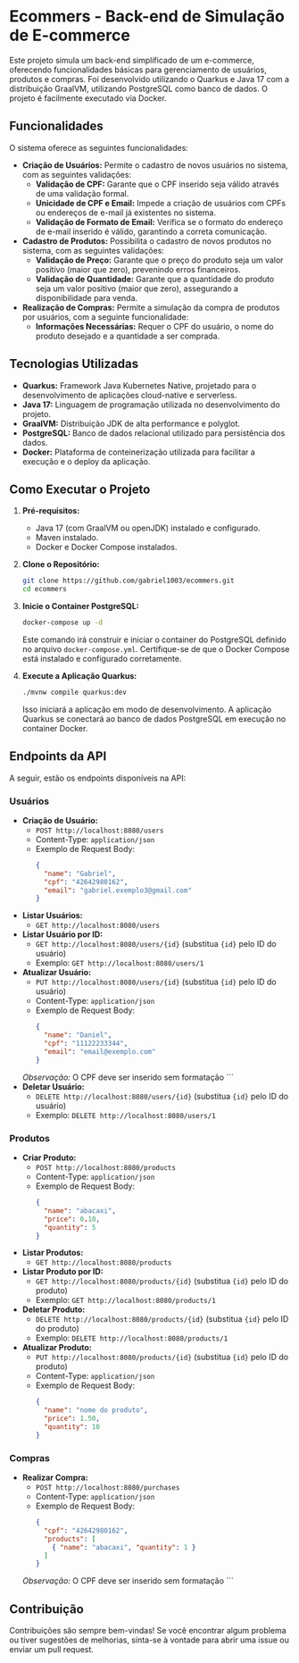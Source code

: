 # Ecommers - Back-end de Simulação de E-commerce

Este projeto simula um back-end simplificado de um e-commerce, oferecendo funcionalidades básicas para gerenciamento de usuários, produtos e compras. Foi desenvolvido utilizando o Quarkus e Java 17 com a distribuição GraalVM, utilizando PostgreSQL como banco de dados. O projeto é facilmente executado via Docker.

## Funcionalidades

O sistema oferece as seguintes funcionalidades:

*   **Criação de Usuários:** Permite o cadastro de novos usuários no sistema, com as seguintes validações:
    *   **Validação de CPF:** Garante que o CPF inserido seja válido através de uma validação formal.
    *   **Unicidade de CPF e Email:** Impede a criação de usuários com CPFs ou endereços de e-mail já existentes no sistema.
    *   **Validação de Formato de Email:** Verifica se o formato do endereço de e-mail inserido é válido, garantindo a correta comunicação.
*   **Cadastro de Produtos:** Possibilita o cadastro de novos produtos no sistema, com as seguintes validações:
    *   **Validação de Preço:** Garante que o preço do produto seja um valor positivo (maior que zero), prevenindo erros financeiros.
    *   **Validação de Quantidade:** Garante que a quantidade do produto seja um valor positivo (maior que zero), assegurando a disponibilidade para venda.
*   **Realização de Compras:** Permite a simulação da compra de produtos por usuários, com a seguinte funcionalidade:
    *   **Informações Necessárias:** Requer o CPF do usuário, o nome do produto desejado e a quantidade a ser comprada.

## Tecnologias Utilizadas

*   **Quarkus:** Framework Java Kubernetes Native, projetado para o desenvolvimento de aplicações cloud-native e serverless.
*   **Java 17:** Linguagem de programação utilizada no desenvolvimento do projeto.
*   **GraalVM:** Distribuição JDK de alta performance e polyglot.
*   **PostgreSQL:** Banco de dados relacional utilizado para persistência dos dados.
*   **Docker:** Plataforma de conteinerização utilizada para facilitar a execução e o deploy da aplicação.

## Como Executar o Projeto

1.  **Pré-requisitos:**
    *   Java 17 (com GraalVM ou openJDK) instalado e configurado.
    *   Maven instalado.
    *   Docker e Docker Compose instalados.

2.  **Clone o Repositório:**
    ```bash
    git clone https://github.com/gabriel1003/ecommers.git
    cd ecommers
    ```

3.  **Inicie o Container PostgreSQL:**
    ```bash
    docker-compose up -d
    ```
    Este comando irá construir e iniciar o container do PostgreSQL definido no arquivo `docker-compose.yml`. Certifique-se de que o Docker Compose está instalado e configurado corretamente.

4.  **Execute a Aplicação Quarkus:**
    ```bash
    ./mvnw compile quarkus:dev
    ```
    Isso iniciará a aplicação em modo de desenvolvimento.  A aplicação Quarkus se conectará ao banco de dados PostgreSQL em execução no container Docker.

## Endpoints da API

A seguir, estão os endpoints disponíveis na API:

### Usuários

*   **Criação de Usuário:**
    *   `POST http://localhost:8080/users`
    *   Content-Type: `application/json`
    *   Exemplo de Request Body:
        ```json
        {
          "name": "Gabriel",
          "cpf": "42642980162",
          "email": "gabriel.exemplo3@gmail.com"
        }
        ```
*   **Listar Usuários:**
    *   `GET http://localhost:8080/users`
*   **Listar Usuário por ID:**
    *   `GET http://localhost:8080/users/{id}` (substitua `{id}` pelo ID do usuário)
    *   Exemplo: `GET http://localhost:8080/users/1`
*   **Atualizar Usuário:**
    *   `PUT http://localhost:8080/users/{id}` (substitua `{id}` pelo ID do usuário)
    *   Content-Type: `application/json`
    *   Exemplo de Request Body:
        ```json
        {
          "name": "Daniel",
          "cpf": "11122233344",
          "email": "email@exemplo.com"
        }
    *Observação:* O CPF deve ser inserido sem formatação
        ```
*   **Deletar Usuário:**
    *   `DELETE http://localhost:8080/users/{id}` (substitua `{id}` pelo ID do usuário)
    *   Exemplo: `DELETE http://localhost:8080/users/1`

### Produtos

*   **Criar Produto:**
    *   `POST http://localhost:8080/products`
    *   Content-Type: `application/json`
    *   Exemplo de Request Body:
        ```json
        {
          "name": "abacaxi",
          "price": 0.10,
          "quantity": 5
        }
        ```
*   **Listar Produtos:**
    *   `GET http://localhost:8080/products`
*   **Listar Produto por ID:**
    *   `GET http://localhost:8080/products/{id}` (substitua `{id}` pelo ID do produto)
    *   Exemplo: `GET http://localhost:8080/products/1`
*   **Deletar Produto:**
    *   `DELETE http://localhost:8080/products/{id}` (substitua `{id}` pelo ID do produto)
    *   Exemplo: `DELETE http://localhost:8080/products/1`
*   **Atualizar Produto:**
    *   `PUT http://localhost:8080/products/{id}` (substitua `{id}` pelo ID do produto)
    *   Content-Type: `application/json`
    *   Exemplo de Request Body:
        ```json
        {
          "name": "nome do produto",
          "price": 1.50,
          "quantity": 10
        }
        ```

### Compras

*   **Realizar Compra:**
    *   `POST http://localhost:8080/purchases`
    *   Content-Type: `application/json`
    *   Exemplo de Request Body:
        ```json
        {
          "cpf": "42642980162",
          "products": [
            { "name": "abacaxi", "quantity": 1 }
          ]
        }
    *Observação:* O CPF deve ser inserido sem formatação
        ```

## Contribuição

Contribuições são sempre bem-vindas! Se você encontrar algum problema ou tiver sugestões de melhorias, sinta-se à vontade para abrir uma issue ou enviar um pull request.

